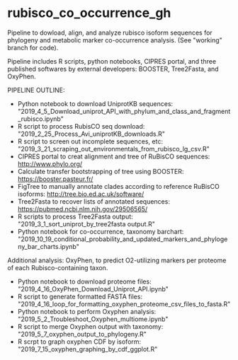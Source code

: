 # rubisco_co_occurrence_gh
Pipeline to dowload, align, and analyze rubisco isoform sequences for phylogeny and metabolic marker co-occurrence analysis. 
(See "working" branch for code).

Pipeline includes R scripts, python notebooks, CIPRES portal, and three published softwares by external developers: BOOSTER, Tree2Fasta, and OxyPhen.

PIPELINE OUTLINE:

- Python notebook to download UniprotKB sequences:	"2019_4_5_Download_uniprot_API_with_phylum_and_class_and_fragment_rubisco.ipynb"
- R script to process RubisCO seq download: 		"2019_2_25_Process_Avi_uniprotKB_downloads.R"
- R script to screen out incomplete sequences, etc:	"2019_3_21_scraping_out_environmentals_from_rubisco_lg_csv.R"
- CIPRES portal to creat alignment and tree of RuBisCO sequences: http://www.phylo.org/
- Calculate transfer bootstrapping of tree using BOOSTER: https://booster.pasteur.fr/
- FigTree to manually annotate clades according to reference RuBisCO isoforms: http://tree.bio.ed.ac.uk/software/
- Tree2Fasta to recover lists of annotated sequences: https://pubmed.ncbi.nlm.nih.gov/29506565/
- R scripts to process Tree2Fasta output: 			"2019_3_1_sort_uniprot_by_tree2fasta output.R"
- Python notebook for co-occurrence, taxonomy barchart: "2019_10_19_conditional_probability_and_updated_markers_and_phylogeny_bar_charts.ipynb"

Additional analysis: OxyPhen, to predict O2-utilizing markers per proteome of each Rubisco-containing taxon.
- Python notebook to download proteome files: "2019_4_16_OxyPhen_Download_Uniprot_API.ipynb"
- R script to generate formatted FASTA files: "2019_4_16_loop_for_formatting_oxyphen_proteome_csv_files_to_fasta.R"
- Python notebook to perform Oxyphen analysis: "2019_5_2_Troubleshoot_Oxyphen_multiome.ipynb"
- R script to merge Oxyphen output with taxonomy:  "2019_5_7_oxyphen_output_to_phylogeny.R"
- R scrpt to graph oxyphen CDF by isoform:		"2019_7_15_oxyphen_graphing_by_cdf_ggplot.R"
